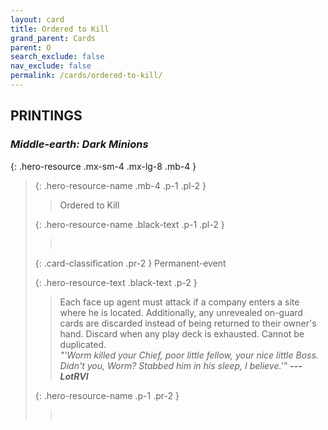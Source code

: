 ```yaml
---
layout: card
title: Ordered to Kill
grand_parent: Cards
parent: O
search_exclude: false
nav_exclude: false
permalink: /cards/ordered-to-kill/
---
```


## PRINTINGS


### _Middle-earth: Dark Minions_

{: .hero-resource .mx-sm-4 .mx-lg-8 .mb-4 }
> {: .hero-resource-name .mb-4 .p-1 .pl-2 }
> > <div class="card-mp"></div>
> > <div class="card-name">Ordered to Kill</div>
>
> {: .hero-resource-name .black-text .p-1 .pl-2 }
> > &nbsp;
>
> {: .card-classification .pr-2 }
> Permanent-event
>
> {: .hero-resource-text .black-text .p-2 }
> > Each face up agent must attack if a company enters a site where he is located. Additionally, any unrevealed on-guard cards are discarded instead of being returned to their owner's hand. Discard when any play deck is exhausted. Cannot be duplicated. <br>_"'Worm killed your Chief, poor little fellow, your nice little Boss. Didn't you, Worm? Stabbed him in his sleep, I believe.'"_ ***---LotRVI*** 
> 
> {: .hero-resource-name .p-1 .pr-2 }
> > <div class="card-shield"></div>
> > <div class="card-corruption">&nbsp;</div>
